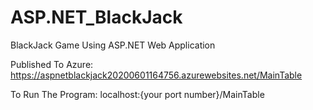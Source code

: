 # ASP.NET_BlackJack
BlackJack Game Using ASP.NET Web Application

Published To Azure: https://aspnetblackjack20200601164756.azurewebsites.net/MainTable

To Run The Program: localhost:{your port number}/MainTable
